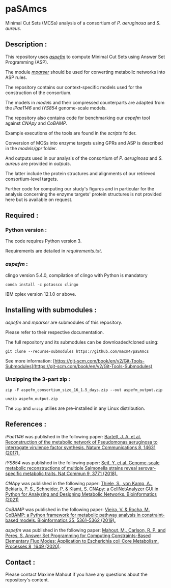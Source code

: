 # paSAmcs

Minimal Cut Sets (MCSs) analysis of a consortium of *P. aeruginosa* and *S. aureus*.


## Description :

This repository uses *[aspefm](https://github.com/maxm4/aspefm)* to compute Minimal Cut Sets using Answer Set Programming (ASP).

The module *[mparser](https://github.com/maxm4/mparser)* should be used for converting metabolic networks into ASP rules.

The repository contains our context-specific models used for the construction of the consortium.

The models in *models* and their compressed counterparts are adapted from the *iPae1146* and *iYS854* genome-scale models.

The repository also contains code for benchmarking our *aspefm* tool against *CNApy* and *CoBAMP*.

Example executions of the tools are found in the *scripts* folder.

Conversion of MCSs into enzyme targets using GPRs and ASP is described in the *models/gpr* folder.

And outputs used in our analysis of the consortium of *P. aeruginosa* and *S. aureus* are provided in *outputs*.

The latter include the protein structures and alignments of our retrieved consortium-level targets.

Further code for computing our study's figures and in particular for the analysis concerning the enzyme targets' protein structures is not provided here but is available on request.

## Required :

### Python version :

The code requires Python version 3.

Requirements are detailed in *requirements.txt*.

### *aspefm* :

clingo version 5.4.0, compilation of clingo with Python is mandatory

	conda install -c potassco clingo

IBM cplex version 12.1.0 or above.

## Installing with submodules :

*aspefm* and *mparser* are submodules of this repository.

Please refer to their respective documentation.

The full repository and its submodules can be downloaded/cloned using:

```git clone --recurse-submodules https://github.com/maxm4/paSAmcs ```

See more information: [https://git-scm.com/book/en/v2/Git-Tools-Submodules](https://git-scm.com/book/en/v2/Git-Tools-Submodules)

### Unzipping the 3-part zip :

``` zip -F aspefm_consortium_size_16_1.5_days.zip --out aspefm_output.zip ```

``` unzip aspefm_output.zip ```

The `zip` and `unzip` utilies are pre-installed in any Linux distribution.

## References :

*iPae1146* was published in the following paper: [Bartell, J. A. et al. Reconstruction of the metabolic network of Pseudomonas aeruginosa to interrogate virulence factor synthesis. Nature Communications 8, 14631 (2017).](https://doi.org/10.1038/ncomms14631)

*iYS854* was published in the following paper: [Seif, Y. et al. Genome-scale metabolic reconstructions of multiple Salmonella strains reveal serovar-specific metabolic traits. Nat Commun 9, 3771 (2018).](https://doi.org/10.1038/s41467-018-06112-5)

*CNApy* was published in the following paper: [Thiele, S., von Kamp, A., Bekiaris, P. S., Schneider, P. & Klamt, S. CNApy: a CellNetAnalyzer GUI in Python for Analyzing and Designing Metabolic Networks. Bioinformatics (2021)](https://doi.org/10.1093/bioinformatics/btab828)

*CoBAMP* was published in the following paper: [Vieira, V. & Rocha, M. CoBAMP: a Python framework for metabolic pathway analysis in constraint-based models. Bioinformatics 35, 5361–5362 (2019).](https://doi.org/10.1093/bioinformatics/btz598)

*aspefm* was published in the following paper: [Mahout, M., Carlson, R. P. and Peres, S. Answer Set Programming for Computing Constraints-Based Elementary Flux Modes: Application to Escherichia coli Core Metabolism. Processes 8, 1649 (2020)](https://doi.org/10.3390/pr8121649).

## Contact :

Please contact Maxime Mahout if you have any questions about the repository's content.


